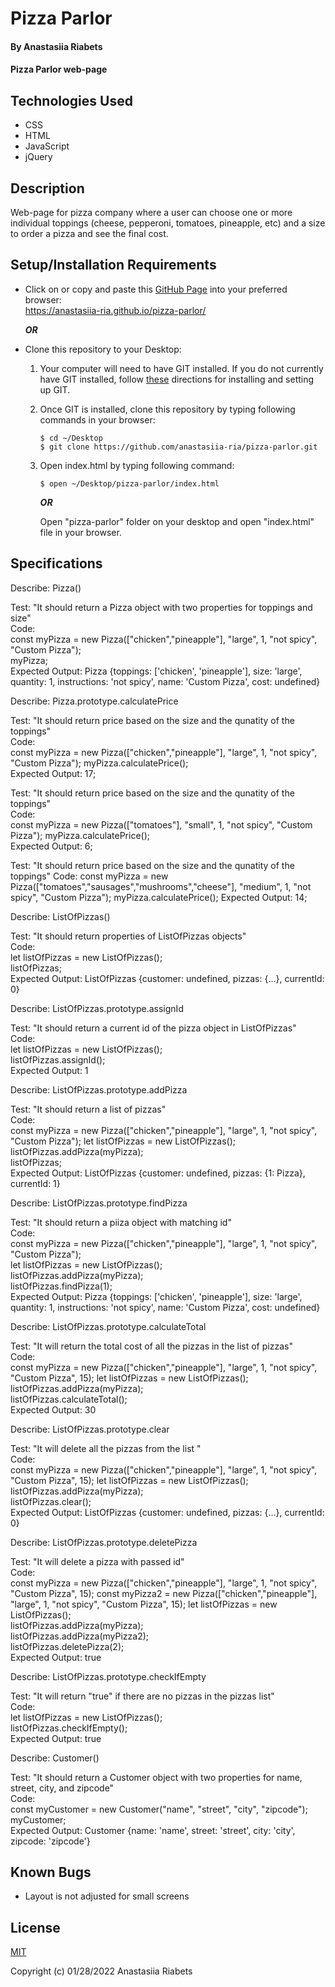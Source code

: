 # Pizza Parlor

#### By Anastasiia Riabets

#### Pizza Parlor web-page

## Technologies Used

* CSS
* HTML
* JavaScript
* jQuery

## Description

Web-page for pizza company where a user can choose one or more individual toppings (cheese, pepperoni, tomatoes, pineapple, etc) and a size to order a pizza and see the final cost.

## Setup/Installation Requirements

* Click on or copy and paste this [GitHub Page](https://anastasiia-ria.github.io/pizza-parlor/) into your preferred browser:<br>https://anastasiia-ria.github.io/pizza-parlor/

  ***OR***

* Clone this repository to your Desktop:
  1. Your computer will need to have GIT installed. If you do not currently have GIT installed, follow [these](https://docs.github.com/en/get-started/quickstart/set-up-git) directions for installing and setting up GIT.
  2. Once GIT is installed, clone this repository by typing following commands in your browser:
      ```
      $ cd ~/Desktop
      $ git clone https://github.com/anastasiia-ria/pizza-parlor.git
      ```
  3. Open index.html by typing following command: 
      ```
      $ open ~/Desktop/pizza-parlor/index.html
      ```
      ***OR***

      Open "pizza-parlor" folder on your desktop and open "index.html" file in your browser.

## Specifications

Describe: Pizza()

Test: "It should return a Pizza object with two properties for toppings and size"  
Code:  
const myPizza = new Pizza(["chicken","pineapple"], "large", 1, "not spicy", "Custom Pizza");  
myPizza;  
Expected Output: Pizza {toppings: ['chicken', 'pineapple'], size: 'large', quantity: 1, instructions: 'not spicy', name: 'Custom Pizza', cost: undefined}

Describe: Pizza.prototype.calculatePrice

Test: "It should return price based on the size and the qunatity of the toppings"  
Code:  
const myPizza = new Pizza(["chicken","pineapple"], "large", 1, "not spicy", "Custom Pizza");
myPizza.calculatePrice();  
Expected Output: 17;  

Test: "It should return price based on the size and the qunatity of the toppings"  
Code:  
const myPizza = new Pizza(["tomatoes"], "small", 1, "not spicy", "Custom Pizza");
myPizza.calculatePrice();  
Expected Output: 6;

Test: "It should return price based on the size and the qunatity of the toppings"
Code:
const myPizza = new Pizza(["tomatoes","sausages","mushrooms","cheese"], "medium", 1, "not spicy", "Custom Pizza"); myPizza.calculatePrice();
Expected Output: 14;

Describe: ListOfPizzas()

Test: "It should return properties of ListOfPizzas objects"  
Code:  
let listOfPizzas = new ListOfPizzas();  
listOfPizzas;  
Expected Output: ListOfPizzas {customer: undefined, pizzas: {…}, currentId: 0}

Describe: ListOfPizzas.prototype.assignId

Test: "It should return a current id of the pizza object in ListOfPizzas"  
Code:   
let listOfPizzas = new ListOfPizzas();  
listOfPizzas.assignId();  
Expected Output: 1

Describe: ListOfPizzas.prototype.addPizza

Test: "It should return a list of pizzas"  
Code:  
const myPizza = new Pizza(["chicken","pineapple"], "large", 1, "not spicy", "Custom Pizza"); 
let listOfPizzas = new ListOfPizzas();  
listOfPizzas.addPizza(myPizza);  
listOfPizzas;  
Expected Output: ListOfPizzas {customer: undefined, pizzas: {1: Pizza}, currentId: 1}

Describe: ListOfPizzas.prototype.findPizza

Test: "It should return a piiza object with matching id"  
Code:  
const myPizza = new Pizza(["chicken","pineapple"], "large", 1, "not spicy", "Custom Pizza");  
let listOfPizzas = new ListOfPizzas();  
listOfPizzas.addPizza(myPizza);  
listOfPizzas.findPizza(1);  
Expected Output: Pizza {toppings: ['chicken', 'pineapple'], size: 'large', quantity: 1, instructions: 'not spicy', name: 'Custom Pizza', cost: undefined}

Describe: ListOfPizzas.prototype.calculateTotal

Test: "It will return the total cost of all the pizzas in the list of pizzas"  
Code:  
const myPizza = new Pizza(["chicken","pineapple"], "large", 1, "not spicy", "Custom Pizza", 15); 
let listOfPizzas = new ListOfPizzas();  
listOfPizzas.addPizza(myPizza);  
listOfPizzas.calculateTotal();  
Expected Output: 30

Describe:  ListOfPizzas.prototype.clear

Test: "It will delete all the pizzas from the list "  
Code:  
const myPizza = new Pizza(["chicken","pineapple"], "large", 1, "not spicy", "Custom Pizza", 15); 
let listOfPizzas = new ListOfPizzas();  
listOfPizzas.addPizza(myPizza);  
listOfPizzas.clear();  
Expected Output: ListOfPizzas {customer: undefined, pizzas: {…}, currentId: 0}

Describe:  ListOfPizzas.prototype.deletePizza

Test: "It will delete a pizza with passed id"  
Code:  
const myPizza = new Pizza(["chicken","pineapple"], "large", 1, "not spicy", "Custom Pizza", 15); 
const myPizza2 = new Pizza(["chicken","pineapple"], "large", 1, "not spicy", "Custom Pizza", 15); 
let listOfPizzas = new ListOfPizzas();  
listOfPizzas.addPizza(myPizza);  
listOfPizzas.addPizza(myPizza2);  
listOfPizzas.deletePizza(2);  
Expected Output: true

Describe: ListOfPizzas.prototype.checkIfEmpty

Test: "It will return "true" if there are no pizzas in the pizzas list"  
Code:  
let listOfPizzas = new ListOfPizzas();  
listOfPizzas.checkIfEmpty();  
Expected Output: true

Describe: Customer()

Test: "It should return a Customer object with two properties for name, street, city, and zipcode"  
Code:  
const myCustomer = new Customer("name", "street", "city", "zipcode");  
myCustomer;  
Expected Output: Customer {name: 'name', street: 'street', city: 'city', zipcode: 'zipcode'}
## Known Bugs

* Layout is not adjusted for small screens

## License

[MIT](https://opensource.org/licenses/MIT)

Copyright (c) 01/28/2022 Anastasiia Riabets
